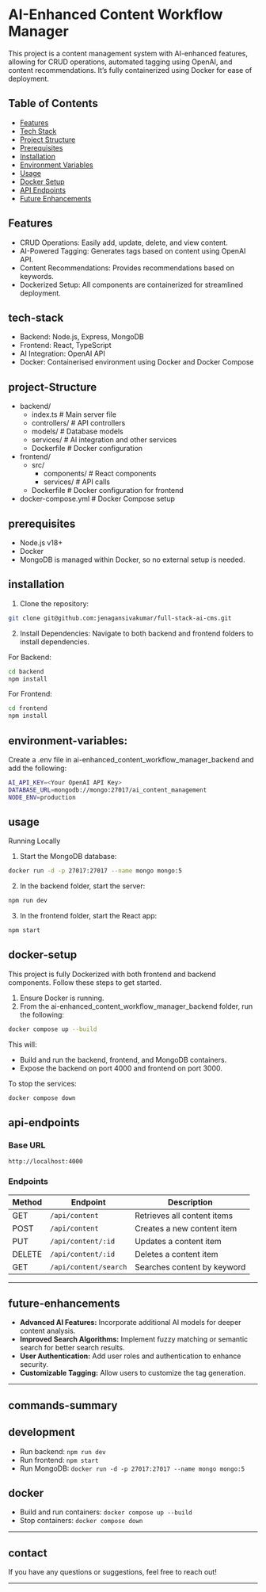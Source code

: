 
# AI-Enhanced Content Workflow Manager



This project is a content management system with AI-enhanced features, allowing for CRUD operations, automated tagging using OpenAI, and content recommendations. It’s fully containerized using Docker for ease of deployment.



## Table of Contents
- [Features](#features)
- [Tech Stack](#tech-stack)
- [Project Structure](#project-structure)
- [Prerequisites](#prerequisites)
- [Installation](#installation)
- [Environment Variables](#environment-variables)
- [Usage](#usage)
- [Docker Setup](#docker-setup)
- [API Endpoints](#api-endpoints)
- [Future Enhancements](#future-enhancements)

  

## Features

- CRUD Operations: Easily add, update, delete, and view content.
- AI-Powered Tagging: Generates tags based on content using OpenAI API.
- Content Recommendations: Provides recommendations based on keywords.
- Dockerized Setup: All components are containerized for streamlined deployment.
## tech-stack

- Backend: Node.js, Express, MongoDB
- Frontend: React, TypeScript
- AI Integration: OpenAI API
- Docker: Containerised environment using Docker and Docker Compose

  
## project-Structure
- backend/
  - index.ts              # Main server file
  - controllers/          # API controllers
  - models/               # Database models
  - services/             # AI integration and other services
  - Dockerfile            # Docker configuration
- frontend/
  - src/
    - components/         # React components
    - services/           # API calls
  - Dockerfile            # Docker configuration for frontend
- docker-compose.yml      # Docker Compose setup

  
## prerequisites
- Node.js v18+
- Docker
- MongoDB is managed within Docker, so no external setup is needed.

  
## installation


1. Clone the repository:
```bash 
git clone git@github.com:jenagansivakumar/full-stack-ai-cms.git
```

2. Install Dependencies:
Navigate to both backend and frontend folders to install dependencies.

For Backend:
```bash
cd backend
npm install
```

For Frontend:
```bash
cd frontend
npm install
```

## environment-variables:

Create a .env file in ai-enhanced_content_workflow_manager_backend and add the following:

```bash
AI_API_KEY=<Your OpenAI API Key>
DATABASE_URL=mongodb://mongo:27017/ai_content_management
NODE_ENV=production
```

## usage
Running Locally
1. Start the MongoDB database:
```bash
docker run -d -p 27017:27017 --name mongo mongo:5
```

2. In the backend folder, start the server:
```bash
npm run dev
```

3. In the frontend folder, start the React app:
```bash
npm start
```


## docker-setup
This project is fully Dockerized with both frontend and backend components. Follow these steps to get started.

1. Ensure Docker is running.
2. From the ai-enhanced_content_workflow_manager_backend folder, run the following:

```bash
docker compose up --build
```

This will:

- Build and run the backend, frontend, and MongoDB containers.
- Expose the backend on port 4000 and frontend on port 3000.

To stop the services:
```bash
docker compose down
```

## api-endpoints

### Base URL
`http://localhost:4000`

### Endpoints

| Method | Endpoint              | Description                          |
|--------|------------------------|--------------------------------------|
| GET    | `/api/content`         | Retrieves all content items         |
| POST   | `/api/content`         | Creates a new content item          |
| PUT    | `/api/content/:id`     | Updates a content item              |
| DELETE | `/api/content/:id`     | Deletes a content item              |
| GET    | `/api/content/search`  | Searches content by keyword         |

---

## future-enhancements

- **Advanced AI Features:** Incorporate additional AI models for deeper content analysis.
- **Improved Search Algorithms:** Implement fuzzy matching or semantic search for better search results.
- **User Authentication:** Add user roles and authentication to enhance security.
- **Customizable Tagging:** Allow users to customize the tag generation.

---

## commands-summary

## development

- Run backend: `npm run dev`
- Run frontend: `npm start`
- Run MongoDB: `docker run -d -p 27017:27017 --name mongo mongo:5`

## docker

- Build and run containers: `docker compose up --build`
- Stop containers: `docker compose down`

---

## contact

If you have any questions or suggestions, feel free to reach out!

---
